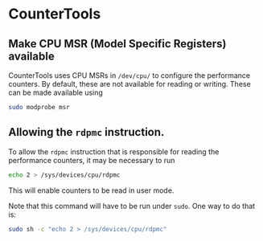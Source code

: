 # CounterTools

## Make CPU MSR (Model Specific Registers) available

CounterTools uses CPU MSRs in `/dev/cpu/` to configure the performance counters.
By default, these are not available for reading or writing.
These can be made available using
```sh
sudo modprobe msr
```


## Allowing the `rdpmc` instruction.

To allow the `rdpmc` instruction that is responsible for reading the performance counters, it may be necessary to run
```sh
echo 2 > /sys/devices/cpu/rdpmc
```
This will enable counters to be read in user mode.

Note that this command will have to be run under `sudo`.
One way to do that is:
```sh
sudo sh -c "echo 2 > /sys/devices/cpu/rdpmc"
```
